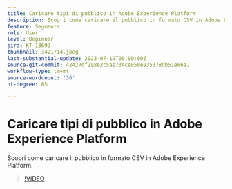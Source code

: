 ```yaml
---
title: Caricare tipi di pubblico in Adobe Experience Platform
description: Scopri come caricare il pubblico in formato CSV in Adobe Experience Platform.
feature: Segments
role: User
level: Beginner
jira: KT-13699
thumbnail: 3421714.jpeg
last-substantial-update: 2023-07-19T00:00:00Z
source-git-commit: 42427df298e2c5ae734ce050e935378db51e66a1
workflow-type: tm+mt
source-wordcount: '36'
ht-degree: 0%

---
```



# Caricare tipi di pubblico in Adobe Experience Platform

Scopri come caricare il pubblico in formato CSV in Adobe Experience Platform.

>[!VIDEO](https://video.tv.adobe.com/v/3421714/?learn=on)
